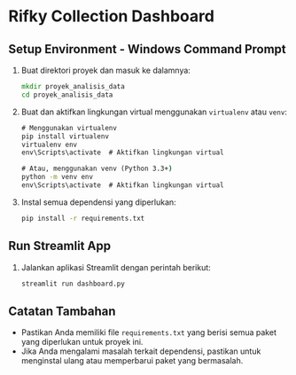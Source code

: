 # Rifky Collection Dashboard

## Setup Environment - Windows Command Prompt

1. Buat direktori proyek dan masuk ke dalamnya:

   ```cmd
   mkdir proyek_analisis_data
   cd proyek_analisis_data
   ```

2. Buat dan aktifkan lingkungan virtual menggunakan `virtualenv` atau `venv`:

   ```cmd
   # Menggunakan virtualenv
   pip install virtualenv
   virtualenv env
   env\Scripts\activate  # Aktifkan lingkungan virtual

   # Atau, menggunakan venv (Python 3.3+)
   python -m venv env
   env\Scripts\activate  # Aktifkan lingkungan virtual
   ```

3. Instal semua dependensi yang diperlukan:
   ```cmd
   pip install -r requirements.txt
   ```

## Run Streamlit App

1. Jalankan aplikasi Streamlit dengan perintah berikut:
   ```cmd
   streamlit run dashboard.py
   ```

## Catatan Tambahan

- Pastikan Anda memiliki file `requirements.txt` yang berisi semua paket yang diperlukan untuk proyek ini.
- Jika Anda mengalami masalah terkait dependensi, pastikan untuk menginstal ulang atau memperbarui paket yang bermasalah.
